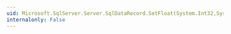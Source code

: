```yaml
---
uid: Microsoft.SqlServer.Server.SqlDataRecord.SetFloat(System.Int32,System.Single)
internalonly: False
---
```

